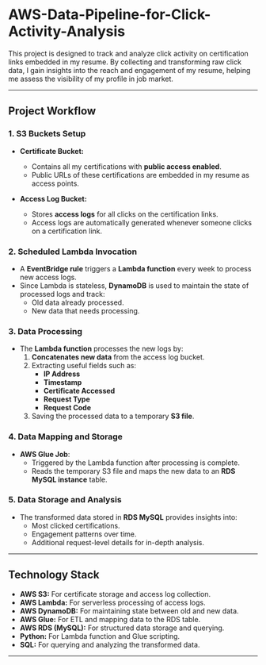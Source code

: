 # AWS-Data-Pipeline-for-Click-Activity-Analysis

This project is designed to track and analyze click activity on certification links embedded in my resume. By collecting and transforming raw click data, I gain insights into the reach and engagement of my resume, helping me assess the visibility of my profile in job market.

---

## Project Workflow

### 1. S3 Buckets Setup
- **Certificate Bucket:**  
  - Contains all my certifications with **public access enabled**.
  - Public URLs of these certifications are embedded in my resume as access points.

- **Access Log Bucket:**  
  - Stores **access logs** for all clicks on the certification links.  
  - Access logs are automatically generated whenever someone clicks on a certification link.

### 2. Scheduled Lambda Invocation
- A **EventBridge rule** triggers a **Lambda function** every week to process new access logs.
- Since Lambda is stateless, **DynamoDB** is used to maintain the state of processed logs and track:
  - Old data already processed.
  - New data that needs processing.

### 3. Data Processing
- The **Lambda function** processes the new logs by:
  1. **Concatenates new data** from the access log bucket.
  2. Extracting useful fields such as:
     - **IP Address**
     - **Timestamp**
     - **Certificate Accessed**
     - **Request Type**
     - **Request Code**
  3. Saving the processed data to a temporary **S3 file**.

### 4. Data Mapping and Storage
- **AWS Glue Job**:
  - Triggered by the Lambda function after processing is complete.
  - Reads the temporary S3 file and maps the new data to an **RDS MySQL instance** table.

### 5. Data Storage and Analysis
- The transformed data stored in **RDS MySQL** provides insights into:
  - Most clicked certifications.
  - Engagement patterns over time.
  - Additional request-level details for in-depth analysis.

---

## Technology Stack
- **AWS S3:** For certificate storage and access log collection.
- **AWS Lambda:** For serverless processing of access logs.
- **AWS DynamoDB:** For maintaining state between old and new data.
- **AWS Glue:** For ETL and mapping data to the RDS table.
- **AWS RDS (MySQL):** For structured data storage and querying.
- **Python:** For Lambda function and Glue scripting.
- **SQL:** For querying and analyzing the transformed data.

---


